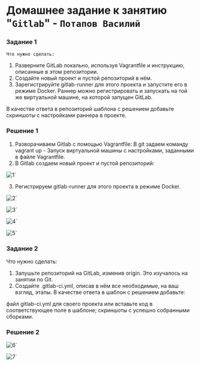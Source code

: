 # Домашнее задание к занятию "`Gitlab`" - `Потапов Василий`

### Задание 1

`Что нужно сделать:`

1. Разверните GitLab локально, используя Vagrantfile и инструкцию, описанные в этом репозитории.
2. Создайте новый проект и пустой репозиторий в нём.
3. Зарегистрируйте gitlab-runner для этого проекта и запустите его в режиме Docker. Раннер можно регистрировать и запускать на той же виртуальной машине, на которой запущен GitLab.

В качестве ответа в репозиторий шаблона с решением добавьте скриншоты с настройками раннера в проекте.

### Решение 1
1. Разворачиваем Gitlab с помощью Vagrantfile:
В git задаем команду vagrant up - Запуск виртуальной машины с настройками, заданными в файле Vagrantfile. 
2. В Gitlab создаем новый проект и пустой репозиторий:

![1](https://github.com/mistermedved01/8-03-hw/blob/main/img/0001.jpg)`

3. Регистрируем gitlab-runner для этого проекта в режиме Docker.

![2](https://github.com/mistermedved01/8-03-hw/blob/main/img/0002.jpg)`

![3](https://github.com/mistermedved01/8-03-hw/blob/main/img/0003.jpg)`

![4](https://github.com/mistermedved01/8-03-hw/blob/main/img/0004.jpg)`

![5](https://github.com/mistermedved01/8-03-hw/blob/main/img/0005.jpg)`

### Задание 2

Что нужно сделать:

1. Запушьте репозиторий на GitLab, изменив origin. Это изучалось на занятии по Git.
2. Создайте .gitlab-ci.yml, описав в нём все необходимые, на ваш взгляд, этапы.
В качестве ответа в шаблон с решением добавьте:

файл gitlab-ci.yml для своего проекта или вставьте код в соответствующее поле в шаблоне;
скриншоты с успешно собранными сборками.

### Решение 2

![6](https://github.com/mistermedved01/8-03-hw/blob/main/img/0006.jpg)`

![7](https://github.com/mistermedved01/8-03-hw/blob/main/img/0007.jpg)`


